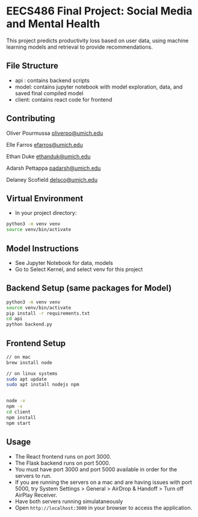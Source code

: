 # **EECS486 Final Project: Social Media and Mental Health**

This project predicts productivity loss based on user data, using machine learning models and retrieval to provide recommendations.

## File Structure

- api : contains backend scripts
- model: contains jupyter notebook with model exploration, data, and saved final compiled model
- client: contains react code for frontend

## Contributing

Oliver Pourmussa
oliverpo@umich.edu

Elle Farros
efarros@umich.edu

Ethan Duke
ethanduk@umich.edu

Adarsh Pettappa
padarsh@umich.edu

Delaney Scofield
delsco@umich.edu

## Virtual Environment
- In your project directory:

```bash
python3 -m venv venv
source venv/bin/activate
```

## Model Instructions
- See Jupyter Notebook for data, models
- Go to Select Kernel, and select venv for this project


## Backend Setup (same packages for Model)
```bash
python3 -m venv venv
source venv/bin/activate
pip install -r requirements.txt
cd api
python backend.py
```


## Frontend Setup
```bash
// on mac
brew install node

// on linux systems
sudo apt update
sudo apt install nodejs npm


node -v
npm -v
cd client
npm install
npm start
```


## Usage
- The React frontend runs on port 3000.
- The Flask backend runs on port 5000.
- You must have port 3000 and port 5000 available in order for the servers to run.
- If you are running the servers on a mac and are having issues with port 5000, try System Settings > General > AirDrop & Handoff > Turn off AirPlay Receiver.
- Have both servers running simulataneously
- Open `http://localhost:3000` in your browser to access the application.

